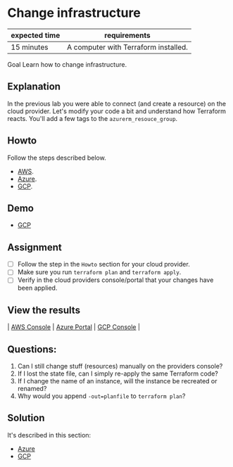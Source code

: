 # Change infrastructure

|expected time|requirements                                    |
|-------------|------------------------------------------------|
| 15 minutes  | A computer with Terraform installed.           |

Goal Learn how to change infrastructure.

## Explanation

In the previous lab you were able to connect (and create a resource) on the cloud provider. Let's modify your code a bit and understand how Terraform reacts. You'll add a few tags to the `azurerm_resouce_group`.

## Howto

Follow the steps described below.

- [AWS](https://learn.hashicorp.com/tutorials/terraform/aws-change?in=terraform/aws-get-started).
- [Azure](https://learn.hashicorp.com/tutorials/terraform/azure-change?in=terraform/azure-get-started).
- [GCP](https://learn.hashicorp.com/tutorials/terraform/google-cloud-platform-change?in=terraform/gcp-get-started).

## Demo

- [GCP](https://github.com/robertdebock/learn-terraform-gcp/tree/change)

## Assignment

- [ ] Follow the step in the `Howto` section for your cloud provider.
- [ ] Make sure you run `terraform plan` and `terraform apply`.
- [ ] Verify in the cloud providers console/portal that your changes have been applied.

## View the results

| [AWS Console](https://aws.amazon.com/console/) | [Azure Portal](https://portal.azure.com/#blade/HubsExtension/BrowseResourceGroups) | [GCP Console](https://console.cloud.google.com/) |

## Questions:

1. Can I still change stuff (resources) manually on the providers console?
2. If I lost the state file, can I simply re-apply the same Terraform code?
3. If I change the name of an instance, will the instance be recreated or renamed?
4. Why would you append `-out=planfile` to `terraform plan`?

## Solution

It's described in this section:
- [Azure](https://learn.hashicorp.com/tutorials/terraform/azure-change?in=terraform/azure-get-started#update-your-configuration)
- [GCP](https://learn.hashicorp.com/tutorials/terraform/google-cloud-platform-change?in=terraform/gcp-get-started)
